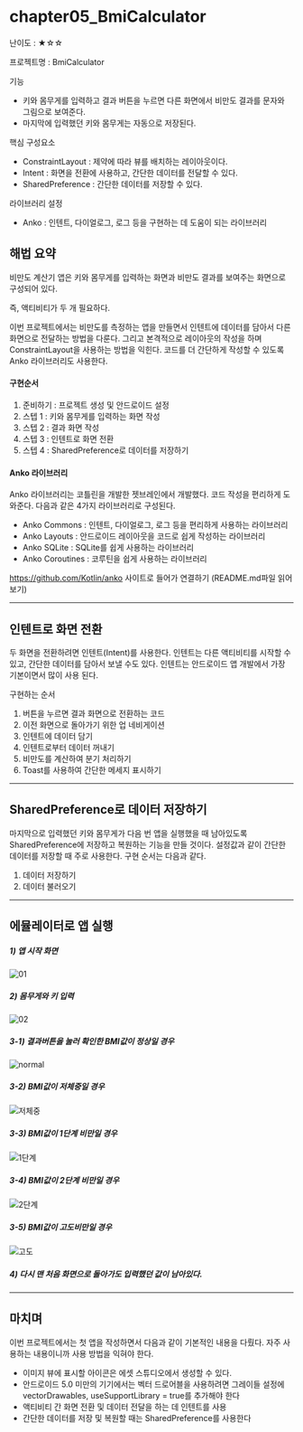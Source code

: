 # chapter05_BmiCalculator 

난이도 : ★☆☆

프로젝트명 : BmiCalculator

기능

- 키와 몸무게를 입력하고 결과 버튼을 누르면 다른 화면에서 비만도 결과를 문자와 그림으로 보여준다.
- 마지막에 입력했던 키와 몸무게는 자동으로 저장된다.

핵심 구성요소

- ConstraintLayout : 제약에 따라 뷰를 배치하는 레이아웃이다.
- Intent : 화면을 전환에 사용하고, 간단한 데이터를 전달할 수 있다.
- SharedPreference : 간단한 데이터를 저장할 수 있다.

라이브러리 설정

- Anko : 인텐트, 다이얼로그, 로그 등을 구현하는 데 도움이 되는 라이브러리





## 해법 요약

비만도 계산기 앱은 키와 몸무게를 입력하는 화면과 비만도 결과를 보여주는 화면으로 구성되어 있다. 

즉, 액티비티가 두 개 필요하다.

이번 프로젝트에서는 비만도를 측정하는 앱을 만들면서 인텐트에 데이터를 담아서 다른 화면으로 전달하는 방법을 다룬다. 그리고 본격적으로 레이아웃의 작성을 하며 ConstraintLayout을 사용하는 방법을 익힌다. 코드를 더 간단하게 작성할 수 있도록 Anko 라이브러리도 사용한다.



#### 구현순서

1. 준비하기 : 프로젝트 생성 및 안드로이드 설정
2. 스텝 1 : 키와 몸무게를 입력하는 화면 작성
3. 스텝 2 : 결과 화면 작성
4. 스텝 3 : 인텐트로 화면 전환
5. 스텝 4 : SharedPreference로 데이터를 저장하기





#### Anko 라이브러리

Anko 라이브러리는 코틀린을 개발한 젯브레인에서 개발했다. 코드 작성을 편리하게 도와준다. 다음과 같은 4가지 라이브러리로 구성된다.

- Anko Commons : 인텐트, 다이얼로그, 로그 등을 편리하게 사용하는 라이브러리
- Anko Layouts : 안드로이드 레이아웃을 코드로 쉽게 작성하는 라이브러리
- Anko SQLite : SQLite를 쉽게 사용하는 라이브러리
- Anko Coroutines : 코루틴을 쉽게 사용하는 라이브러리

https://github.com/Kotlin/anko 사이트로 들어가 연결하기 (README.md파일 읽어보기)





------



## 인텐트로 화면 전환

두 화면을 전환하려면 인텐트(Intent)를 사용한다. 인텐트는 다른 액티비티를 시작할 수 있고, 간단한 데이터를 담아서 보낼 수도 있다. 인텐트는 안드로이드 앱 개발에서 가장 기본이면서 많이 사용 된다.

구현하는 순서

1. 버튼을 누르면 결과 화면으로 전환하는 코드
2. 이전 화면으로 돌아가기 위한 업 네비게이션
3. 인텐트에 데이터 담기
4. 인텐트로부터 데이터 꺼내기
5. 비만도를 계산하여 분기 처리하기
6. Toast를 사용하여 간단한 메세지 표시하기







------





## SharedPreference로 데이터 저장하기

마지막으로 입력했던 키와 몸무게가 다음 번 앱을 실행했을 때 남아있도록 SharedPreference에 저장하고 복원하는 기능을 만들 것이다. 설정값과 같이 간단한 데이터를 저장할 때 주로 사용한다. 구현 순서는 다음과 같다.

1. 데이터 저장하기
2. 데이터 불러오기





------





## 에뮬레이터로 앱 실행



##### 1) 앱 시작 화면

![01](https://user-images.githubusercontent.com/49340180/62093736-641da580-b2b5-11e9-93bb-d544cb6f224a.PNG)





##### 2) 몸무게와 키 입력

![02](https://user-images.githubusercontent.com/49340180/62093760-75ff4880-b2b5-11e9-9695-b57e25738347.PNG)



##### 3-1) 결과버튼을 눌러 확인한 BMI값이 정상일 경우

![normal](https://user-images.githubusercontent.com/49340180/62093794-8ca59f80-b2b5-11e9-9e88-9b80ebb4cb46.PNG)

##### 3-2) BMI값이 저체중일 경우

![저체중](https://user-images.githubusercontent.com/49340180/62093816-a1823300-b2b5-11e9-937f-f657ec77d7ee.PNG)

##### 3-3) BMI값이 1단계 비만일 경우

![1단계](https://user-images.githubusercontent.com/49340180/62093839-b8288a00-b2b5-11e9-9cd6-ed3925a4ac74.PNG)

##### 3-4) BMI값이 2단계 비만일 경우

![2단계](https://user-images.githubusercontent.com/49340180/62093853-c70f3c80-b2b5-11e9-8179-13a170028afd.PNG)

##### 3-5) BMI값이 고도비만일 경우

![고도](https://user-images.githubusercontent.com/49340180/62093869-d5f5ef00-b2b5-11e9-9680-aecccc4a6c7d.PNG)

##### 4) 다시 맨 처음 화면으로 돌아가도 입력했던 값이 남아있다.





------





## 마치며

이번 프로젝트에서는 첫 앱을 작성하면서 다음과 같이 기본적인 내용을 다뤘다. 자주 사용하는 내용이니까 사용 방법을 익혀야 한다.

- 이미지 뷰에 표시할 아이콘은 에셋 스튜디오에서 생성할 수 있다.
- 안드로이드 5.0 미만의 기기에서는 벡터 드로어블을 사용하려면 그레이들 설정에 vectorDrawables, useSupportLibrary = true를 추가해야 한다
- 액티비티 간 화면 전환 및 데이터 전달을 하는 데 인텐트를 사용
- 간단한 데이터를 저장 및 복원할 때는 SharedPreference를 사용한다


